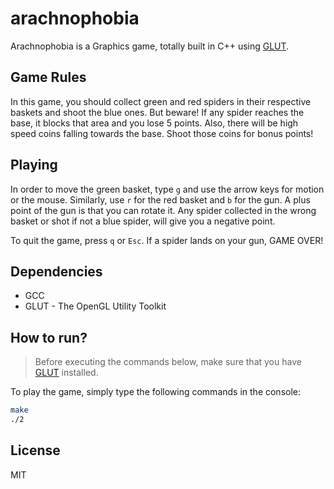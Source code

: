 # arachnophobia

Arachnophobia is a Graphics game, totally built in C++ using [GLUT](https://www.opengl.org/resources/libraries/glut/). 

## Game Rules

In this game, you should collect green and red spiders in their respective baskets and shoot the blue ones. But beware! If any spider reaches the base, it blocks that area and you lose 5 points. Also, there will be high speed coins falling towards the base. Shoot those coins for bonus points! 

## Playing

In order to move the green basket, type `g` and use the arrow keys for motion or the mouse. Similarly, use `r` for the red
basket and `b` for the gun. A plus point of the gun is that you can rotate it. Any spider collected in the wrong basket or shot 
if not a blue spider, will give you a negative point. 

To quit the game, press `q` or `Esc`. If a spider lands on your gun, GAME OVER!

## Dependencies

- GCC
- GLUT - The OpenGL Utility Toolkit

## How to run? 

 > Before executing the commands below, make sure that you have [GLUT](https://www.opengl.org/resources/libraries/glut/) installed. 

To play the game, simply type the following commands in the console: 

```bash
make
./2
```  

## License

MIT 
